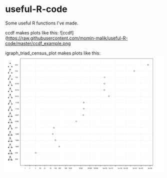 # useful-R-code
Some useful R functions I've made.

ccdf makes plots like this:
![ccdf](https://raw.githubusercontent.com/momin-malik/useful-R-code/master/ccdf_example.png

igraph_triad_census_plot makes plots like this:
![igraph_triad_census_plot](https://raw.githubusercontent.com/momin-malik/useful-R-code/master/igraph_triad_census_plot_example.png)
